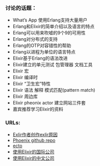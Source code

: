 ### 讨论的话题： ###

- What’s App 使用Erlang支持大量用户 
- Erlang和Elixir的简单介绍以及语言的特点 
- Erlang可以用来吹嘘的9个9的可用性
- Erlang对分布式的支持  
- Erlang的OTP对容错性的帮助
- Erlang以进程为单位的语言特点
- Elixir基于Erlang的语法改进
- Elixir建立的单元测试 包管理器 文档工具 
- Elixir 宏
- Elixir 编译时
- Elixir “卫生宏”特性
- Elixir 语法 解释  模式匹配(pattern match)
- Elixir 周边库 
- Elixir pheonix actor 建立网站三件套
- 嘉宾推荐学习Elixir的资料

### URLs: ###

- [Exlir作者创作exlir原因](https://www.infoq.com/interviews/valim-elixir)
- [Phoenix github repo](https://github.com/phoenixframework/phoenix)
- [ecto](https://github.com/elixir-ecto/ecto)
- [使用Elixir的国际公司](https://github.com/doomspork/elixir-companies)
- [使用Elixir的中文公司](https://github.com/elixir-cn/elixir-china-companies)